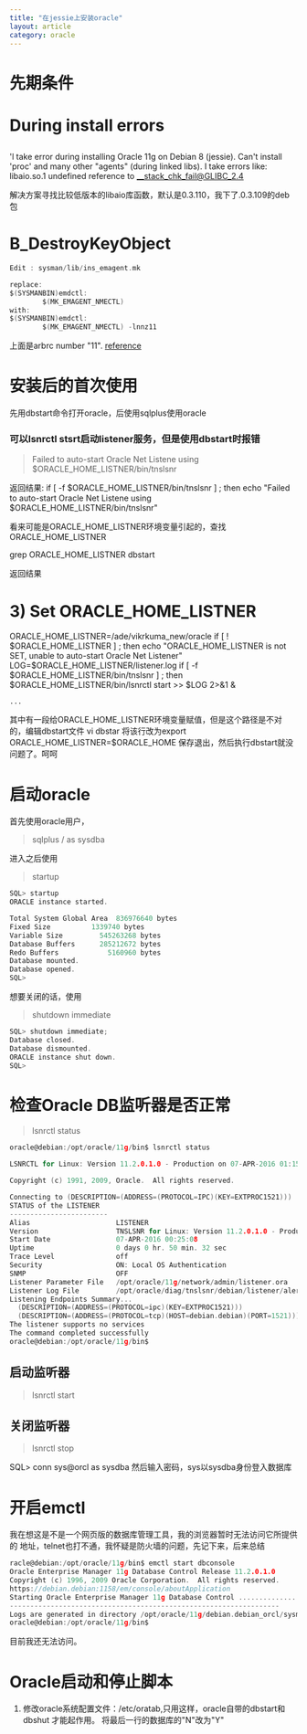 ```yaml
---
title: "在jessie上安装oracle"
layout: article
category: oracle
---
```

# 先期条件


# During install errors

## 
'l take error during installing Oracle 11g on Debian 8 (jessie).
Can't install 'proc' and many other "agents" (during linked libs). 
I take errors like: 
libaio.so.1 undefined reference to __stack_chk_fail@GLIBC_2.4 

解决方案寻找比较低版本的libaio库函数，默认是0.3.110，我下了.0.3.109的deb包


# B_DestroyKeyObject
```c
Edit : sysman/lib/ins_emagent.mk 

replace:
$(SYSMANBIN)emdctl:
        $(MK_EMAGENT_NMECTL)
with:
$(SYSMANBIN)emdctl:
        $(MK_EMAGENT_NMECTL) -lnnz11
```
上面是arbrc number "11".
[reference](http://www.manu.ms/Oracle/libro01_en.html)

# 安装后的首次使用
先用dbstart命令打开oracle，后使用sqlplus使用oracle

### 可以lsnrctl stsrt启动listener服务，但是使用dbstart时报错

>Failed to auto-start Oracle Net Listene using $ORACLE_HOME_LISTNER/bin/tnslsnr

返回结果:
  if [ -f $ORACLE_HOME_LISTNER/bin/tnslsnr ] ; then
    echo "Failed to auto-start Oracle Net Listene using $ORACLE_HOME_LISTNER/bin/tnslsnr"

看来可能是ORACLE_HOME_LISTNER环境变量引起的，查找 ORACLE_HOME_LISTNER

grep ORACLE_HOME_LISTNER dbstart

返回结果
# 3) Set ORACLE_HOME_LISTNER
ORACLE_HOME_LISTNER=/ade/vikrkuma_new/oracle
if [ ! $ORACLE_HOME_LISTNER ] ; then
  echo "ORACLE_HOME_LISTNER is not SET, unable to auto-start Oracle Net Listener"
  LOG=$ORACLE_HOME_LISTNER/listener.log
  if [ -f $ORACLE_HOME_LISTNER/bin/tnslsnr ] ; then
    $ORACLE_HOME_LISTNER/bin/lsnrctl start >> $LOG 2>&1 &

	...

其中有一段给ORACLE_HOME_LISTNER环境变量赋值，但是这个路径是不对的，编辑dbstart文件
vi dbstar
将该行改为export ORACLE_HOME_LISTNER=$ORACLE_HOME
保存退出，然后执行dbstart就没问题了。呵呵

# 启动oracle
首先使用oracle用户，

>sqlplus / as sysdba

进入之后使用

>startup

```c
SQL> startup
ORACLE instance started.

Total System Global Area  836976640 bytes
Fixed Size		    1339740 bytes
Variable Size		  545263268 bytes
Database Buffers	  285212672 bytes
Redo Buffers		    5160960 bytes
Database mounted.
Database opened.
SQL> 
```

想要关闭的话，使用

>shutdown immediate

```c
SQL> shutdown immediate;
Database closed.
Database dismounted.
ORACLE instance shut down.
SQL> 

```
# 检查Oracle DB监听器是否正常

>lsnrctl status

```c
oracle@debian:/opt/oracle/11g/bin$ lsnrctl status

LSNRCTL for Linux: Version 11.2.0.1.0 - Production on 07-APR-2016 01:15:40

Copyright (c) 1991, 2009, Oracle.  All rights reserved.

Connecting to (DESCRIPTION=(ADDRESS=(PROTOCOL=IPC)(KEY=EXTPROC1521)))
STATUS of the LISTENER
------------------------
Alias                     LISTENER
Version                   TNSLSNR for Linux: Version 11.2.0.1.0 - Production
Start Date                07-APR-2016 00:25:08
Uptime                    0 days 0 hr. 50 min. 32 sec
Trace Level               off
Security                  ON: Local OS Authentication
SNMP                      OFF
Listener Parameter File   /opt/oracle/11g/network/admin/listener.ora
Listener Log File         /opt/oracle/diag/tnslsnr/debian/listener/alert/log.xml
Listening Endpoints Summary...
  (DESCRIPTION=(ADDRESS=(PROTOCOL=ipc)(KEY=EXTPROC1521)))
  (DESCRIPTION=(ADDRESS=(PROTOCOL=tcp)(HOST=debian.debian)(PORT=1521)))
The listener supports no services
The command completed successfully
oracle@debian:/opt/oracle/11g/bin$ 
```
## 启动监听器

>lsnrctl start

## 关闭监听器
>lsnrctl stop

SQL> conn sys@orcl as sysdba
然后输入密码，sys以sysdba身份登入数据库

# 开启emctl
我在想这是不是一个网页版的数据库管理工具，我的浏览器暂时无法访问它所提供的
地址，telnet也打不通，我怀疑是防火墙的问题，先记下来，后来总结

```c
racle@debian:/opt/oracle/11g/bin$ emctl start dbconsole
Oracle Enterprise Manager 11g Database Control Release 11.2.0.1.0 
Copyright (c) 1996, 2009 Oracle Corporation.  All rights reserved.
https://debian.debian:1158/em/console/aboutApplication
Starting Oracle Enterprise Manager 11g Database Control ............... started. 
------------------------------------------------------------------
Logs are generated in directory /opt/oracle/11g/debian.debian_orcl/sysman/log 
oracle@debian:/opt/oracle/11g/bin$ 
```
目前我还无法访问。

# Oracle启动和停止脚本

1. 修改oracle系统配置文件：/etc/oratab,只用这样，oracle自带的dbstart和dbshut
才能起作用。
将最后一行的数据库的"N"改为"Y"
